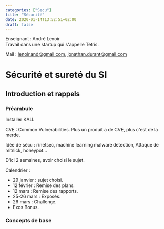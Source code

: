 ```yaml
---
categories: ["Secu"]
title: "Sécurité"
date: 2020-01-14T13:52:51+02:00
draft: false
---
```

Enseignant : André Lenoir\
Travail dans une startup qui s'appelle Tetris.

Mail : lenoir.and@gmail.com, jonathan.durant@gmail.com

# Sécurité et sureté du SI
## Introduction et rappels

### Préambule

Installer KALI.

CVE : Common Vulnerabilities. Plus un produit a de CVE, plus c'est de la merde.

Idée de sécu : r/netsec, machine learning malware detection, Attaque de mitnick, honeypot...

D'ici 2 semaines, avoir choisi le sujet.

Calendrier :

+ 29 janvier : sujet choisi.
+ 12 février : Remise des plans.
+ 12 mars : Remise des rapports.
+ 25-26 mars : Exposés.
+ 26 mars : Challenge.
+ Exos Bonus.

### Concepts de base
